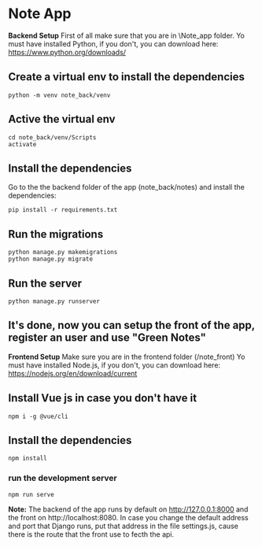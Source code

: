 # Note App

**Backend Setup**
First of all make sure that you are in \Note_app folder.
Yo must have installed Python, if you don't, you can download here: https://www.python.org/downloads/

## Create a virtual env to install the dependencies
```
python -m venv note_back/venv
```
## Active the virtual env
```
cd note_back/venv/Scripts
activate
```

## Install the dependencies
Go to the the backend folder of the app (note_back/notes) and install the dependencies:

```
pip install -r requirements.txt
```

## Run the migrations
```
python manage.py makemigrations
python manage.py migrate
```

## Run the server
```
python manage.py runserver
```

## It's done, now you can setup the front of the app, register an user and use "Green Notes" 

**Frontend Setup**
Make sure you are in the frontend folder (/note_front)
Yo must have installed Node.js, if you don't, you can download here: https://nodejs.org/en/download/current

## Install Vue js in case you don't have it
```
npm i -g @vue/cli
```

## Install the dependencies
```
npm install
```

### run the development server
```
npm run serve
```

**Note:**
The backend of the app runs by default on http://127.0.0.1:8000 and the front on http://localhost:8080.
In case you change the default address and port that Django runs, 
put that address in the file settings.js, cause there is the route that the front use to fecth the api.

